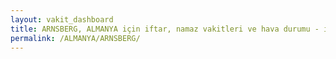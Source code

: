 ```yaml
---
layout: vakit_dashboard
title: ARNSBERG, ALMANYA için iftar, namaz vakitleri ve hava durumu - ilçe/eyalet seç
permalink: /ALMANYA/ARNSBERG/
---
```


<script type="text/javascript">
  var GLOBAL_COUNTRY = 'ALMANYA';
  var GLOBAL_CITY = 'ARNSBERG';
  var GLOBAL_STATE = '';
  var lat = 72;
  var lon = 21;
</script>
